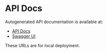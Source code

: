 # API Docs

Autogenerated API documentation is available at:

- [API Docs](http://localhost:8080/api-docs/)
- [Swagger UI](http://localhost:8080/swagger-ui.html)

These URLs are for local deployment.
